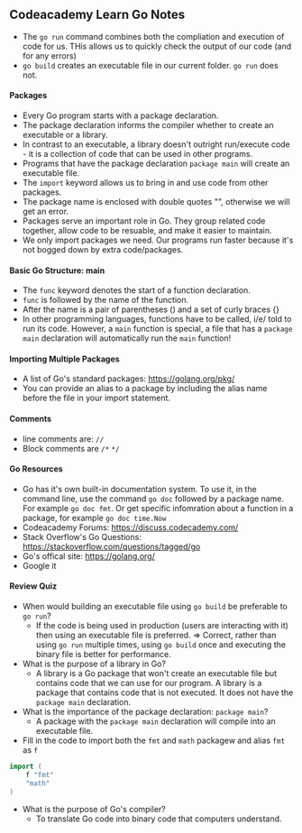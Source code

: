 ## Codeacademy Learn Go Notes

- The `go run` command combines both the compliation and execution of code for us. THis allows us to quickly check the output of our code (and for any errors)
- `go build` creates an executable file in our current folder. `go run` does not.

#### Packages

- Every Go program starts with a package declaration.
- The package declaration informs the compiler whether to create an executable or a library.
- In contrast to an executable, a library doesn't outright run/execute code - it is a collection of code that can be used in other programs.
- Programs that have the package declaration `package main` will create an executable file.
- The `import` keyword allows us to bring in and use code from other packages.
- The package name is enclosed with double quotes "", otherwise we will get an error.
- Packages serve an important role in Go. They group related code together, allow code to be resuable, and make it easier to maintain. 
- We only import packages we need. Our programs run faster because it's not bogged down by extra code/packages.

#### Basic Go Structure: main

- The `func` keyword denotes the start of a function declaration.
- `func` is followed by the name of the function.
- After the name is a pair of parentheses () and a set of curly braces {}
- In other programming languages, functions have to be called, i/e/ told to run its code. However, a `main` function is special, a file that has a `package main` declaration will automatically run the `main` function!

#### Importing Multiple Packages

- A list of Go's standard packages: https://golang.org/pkg/
- You can provide an alias to a package by including the alias name before the file in your import statement.

#### Comments

- line comments are: `//`
- Block comments are `/*` `*/`

#### Go Resources

- Go has it's own built-in documentation system. To use it, in the command line, use the command `go doc` followed by a package name. For example `go doc fmt`. Or get specific infomration about a function in a package, for example `go doc time.Now`
- Codeacademy Forums: https://discuss.codecademy.com/
- Stack Overflow's Go Questions: https://stackoverflow.com/questions/tagged/go
- Go's offical site: https://golang.org/
- Google it

#### Review Quiz

- When would building an executable file using `go build` be preferable to `go run`?
  - If the code is being used in production (users are interacting with it) then using an executable file is preferred. => Correct, rather than using `go run` multiple times, using `go build` once and executing the binary file is better for performance.
- What is the purpose of a library in Go?
  - A library is a Go package that won't create an executable file but contains code that we can use for our program. A library is a package that contains code that is not executed. It does not have the `package main` declaration.
- What is the importance of the package declaration: `package main`?
  - A package with the `package main` declaration will compile into an executable file.
- Fill in the code to import both the `fmt` and `math` packagew and alias `fmt` as `f`

```go
import (
	f "fmt"
	"math"
)
```

- What is the purpose of Go's compiler?
  - To translate Go code into binary code that computers understand.